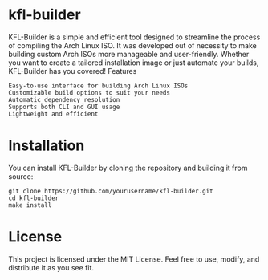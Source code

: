 # kfl-builder

KFL-Builder is a simple and efficient tool designed to streamline the process of compiling the Arch Linux ISO. It was developed out of necessity to make building custom Arch ISOs more manageable and user-friendly. Whether you want to create a tailored installation image or just automate your builds, KFL-Builder has you covered!
Features

    Easy-to-use interface for building Arch Linux ISOs
    Customizable build options to suit your needs
    Automatic dependency resolution
    Supports both CLI and GUI usage
    Lightweight and efficient

# Installation

You can install KFL-Builder by cloning the repository and building it from source:

      
    git clone https://github.com/yourusername/kfl-builder.git
    cd kfl-builder
    make install 

    
# License

This project is licensed under the MIT License. Feel free to use, modify, and distribute it as you see fit.

